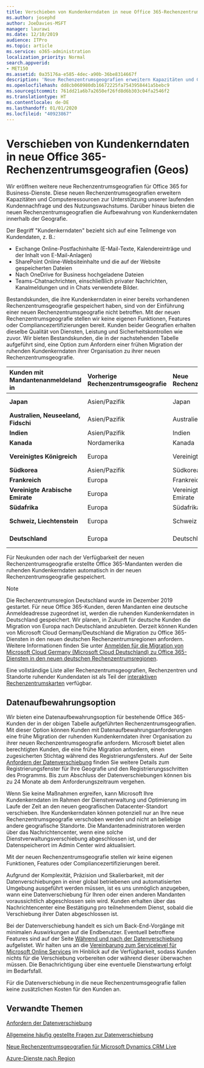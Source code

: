 ```yaml
---
title: Verschieben von Kundenkerndaten in neue Office 365-Rechenzentrumsgeografien (Geos)
ms.author: josephd
author: JoeDavies-MSFT
manager: laurawi
ms.date: 12/10/2019
audience: ITPro
ms.topic: article
ms.service: o365-administration
localization_priority: Normal
search.appverid:
- MET150
ms.assetid: 0a35176a-e585-4dec-a90b-36be8314667f
description: 'Neue Rechenzentrumsgeografien erweitern Kapazitäten und Computeressourcen zur Unterstützung unserer laufenden Kundennachfrage und des Nutzungswachstums. Darüber hinaus bieten die neuen Rechenzentrumsgeografien die Aufbewahrung von Kundenkerndaten innerhalb der Geografie. Der Begriff "Kundenkerndaten" bezieht sich auf eine Teilmenge von Kundendaten gemäß der Definition in den Microsoft Online Services-Nutzungsbedingungen: Exchange Online-Postfachinhalte (E-Mail-Text, Kalendereinträge und der Inhalt von E-Mail-Anlagen), SharePoint Online-Websiteinhalte und die auf der Website gespeicherten Dateien sowie nach OneDrive for Business hochgeladene Dateien.'
ms.openlocfilehash: dd8cb060980db16672225fa7543958441a5bebc9
ms.sourcegitcommit: 761dd21a6b7a2650ef26fd8d6b303c04fa2546f2
ms.translationtype: HT
ms.contentlocale: de-DE
ms.lasthandoff: 01/01/2020
ms.locfileid: "40923867"
---
```

# <a name="moving-core-data-to-new-office-365-datacenter-geos"></a>Verschieben von Kundenkerndaten in neue Office 365-Rechenzentrumsgeografien (Geos)

Wir eröffnen weitere neue Rechenzentrumsgeografien für Office 365 for Business-Dienste. Diese neuen Rechenzentrumsgeografien erweitern Kapazitäten und Computeressourcen zur Unterstützung unserer laufenden Kundennachfrage und des Nutzungswachstums. Darüber hinaus bieten die neuen Rechenzentrumsgeografien die Aufbewahrung von Kundenkerndaten innerhalb der Geografie. 

Der Begriff "Kundenkerndaten" bezieht sich auf eine Teilmenge von Kundendaten, z. B.: 
- Exchange Online-Postfachinhalte (E-Mail-Texte, Kalendereinträge und der Inhalt von E-Mail-Anlagen)
- SharePoint Online-Websiteinhalte und die auf der Website gespeicherten Dateien
- Nach OneDrive for Business hochgeladene Dateien
- Teams-Chatnachrichten, einschließlich privater Nachrichten, Kanalmeldungen und in Chats verwendete Bilder.
  
Bestandskunden, die ihre Kundenkerndaten in einer bereits vorhandenen Rechenzentrumsgeografie gespeichert haben, sind von der Einführung einer neuen Rechenzentrumsgeografie nicht betroffen. Mit der neuen Rechenzentrumsgeografie stellen wir keine eigenen Funktionen, Features oder Compliancezertifizierungen bereit. Kunden beider Geografien erhalten dieselbe Qualität von Diensten, Leistung und Sicherheitskontrollen wie zuvor. Wir bieten Bestandskunden, die in der nachstehenden Tabelle aufgeführt sind, eine Option zum Anfordern einer frühen Migration der ruhenden Kundenkerndaten ihrer Organisation zu ihrer neuen Rechenzentrumsgeografie.
  
|****Kunden mit Mandantenanmeldeland in****|****Vorherige Rechenzentrumsgeografie****|****Neue Rechenzentrumsgeografie****|****Geografie verfügbar seit****|
|:-----|:-----|:-----|:-----|
|****Japan****| Asien/Pazifik | Japan | Dezember 2014 |
|****Australien, Neuseeland, Fidschi****| Asien/Pazifik | Australien | März 2015 |
|****Indien****| Asien/Pazifik | Indien | Oktober 2015 |
|****Kanada****| Nordamerika | Kanada | Mai 2016 |
|****Vereinigtes Königreich****| Europa | Vereinigtes Königreich | September 2016 |
|****Südkorea****| Asien/Pazifik | Südkorea | April 2017 |
|****Frankreich****| Europa | Frankreich | März 2018 |
|****Vereinigte Arabische Emirate****| Europa | Vereinigte Arabische Emirate | Juni 2019 |
|****Südafrika****| Europa | Südafrika | Juli 2019 |
|****Schweiz, Liechtenstein****| Europa | Schweiz | Dezember 2019 |
|****Deutschland****| Europa | Deutschland | Dezember 2019 |
  
Für Neukunden oder nach der Verfügbarkeit der neuen Rechenzentrumsgeografie erstellte Office 365-Mandanten werden die ruhenden Kundenkerndaten automatisch in der neuen Rechenzentrumsgeografie gespeichert.


>[!Note]
>Die Rechenzentrumsregion Deutschland wurde im Dezember 2019 gestartet. Für neue Office 365-Kunden, deren Mandanten eine deutsche Anmeldeadresse zugeordnet ist, werden die ruhenden Kundenkerndaten in Deutschland gespeichert. Wir planen, in Zukunft für deutsche Kunden die Migration von Europa nach Deutschland anzubieten. Derzeit können Kunden von Microsoft Cloud Germany/Deutschland die Migration zu Office 365-Diensten in den neuen deutschen Rechenzentrumsregionen anfordern. Weitere Informationen finden Sie unter [Anmelden für die Migration von Microsoft Cloud Germany (Microsoft Cloud Deutschland) zu Office 365-Diensten in den neuen deutschen Rechenzentrumsregionen](https://aka.ms/office365germanymoveoptin).
>
  
Eine vollständige Liste aller Rechenzentrumsgeografien, Rechenzentren und Standorte ruhender Kundendaten ist als Teil der [interaktiven Rechenzentrumskarten](https://office.com/datamaps) verfügbar. 
  
## <a name="data-residency-option"></a>Datenaufbewahrungsoption

Wir bieten eine Datenaufbewahrungsoption für bestehende Office 365-Kunden der in der obigen Tabelle aufgeführten Rechenzentrumsgeografien. Mit dieser Option können Kunden mit Datenaufbewahrungsanforderungen eine frühe Migration der ruhenden Kundenkerndaten ihrer Organisation zu ihrer neuen Rechenzentrumsgeografie anfordern.  Microsoft bietet allen berechtigten Kunden, die eine frühe Migration anfordern, einen zugesicherten Stichtag während des Registrierungsfensters.  Auf der Seite [Anfordern der Datenverschiebung](request-your-data-move.md) finden Sie weitere Details zum Registrierungsfenster für Ihre Geografie und den Registrierungsschritten des Programms.  Bis zum Abschluss der Datenverschiebungen können bis zu 24 Monate ab dem Anforderungszeitraum vergehen.

Wenn Sie keine Maßnahmen ergreifen, kann Microsoft Ihre Kundenkerndaten im Rahmen der Dienstverwaltung und Optimierung im Laufe der Zeit an den neuen geografischen Datacenter-Standort verschieben. Ihre Kundenkerndaten können potenziell nur an Ihre neue Rechenzentrumsgeografie verschoben werden und nicht an beliebige andere geografische Standorte. Die Mandantenadministratoren werden über das Nachrichtencenter, wenn eine solche Dienstverwaltungsverschiebung abgeschlossen ist, und der Datenspeicherort im Admin Center wird aktualisiert.
   
Mit der neuen Rechenzentrumsgeografie stellen wir keine eigenen Funktionen, Features oder Compliancezertifizierungen bereit.
    
Aufgrund der Komplexität, Präzision und Skalierbarkeit, mit der Datenverschiebungen in einer global betriebenen und automatisierten Umgebung ausgeführt werden müssen, ist es uns unmöglich anzugeben, wann eine Datenverschiebung für Ihren oder einen anderen Mandanten voraussichtlich abgeschlossen sein wird. Kunden erhalten über das Nachrichtencenter eine Bestätigung pro teilnehmendem Dienst, sobald die Verschiebung ihrer Daten abgeschlossen ist. 
    
Bei der Datenverschiebung handelt es sich um Back-End-Vorgänge mit minimalen Auswirkungen auf die Endbenutzer. Eventuell betroffene Features sind auf der Seite [Während und nach der Datenverschiebung](during-and-after-your-data-move.md) aufgelistet. Wir halten uns an die [Vereinbarung zum Servicelevel für Microsoft Online Services](https://go.microsoft.com/fwlink/p/?LinkId=523897) im Hinblick auf die Verfügbarkeit, sodass Kunden nichts für die Verschiebung vorbereiten oder während dieser überwachen müssen. Die Benachrichtigung über eine eventuelle Dienstwartung erfolgt im Bedarfsfall. 

Für die Datenverschiebung in die neue Rechenzentrumsgeografie fallen keine zusätzlichen Kosten für den Kunden an.
    
## <a name="related-topics"></a>Verwandte Themen 
 
[Anfordern der Datenverschiebung](request-your-data-move.md)
    
[Allgemeine häufig gestellte Fragen zur Datenverschiebung](data-move-faq.md)
  
[Neue Rechenzentrumsgeografien für Microsoft Dynamics CRM Live](https://go.microsoft.com/fwlink/p/?Linkid=615924)
  
[Azure-Dienste nach Region](https://azure.microsoft.com/regions/)
